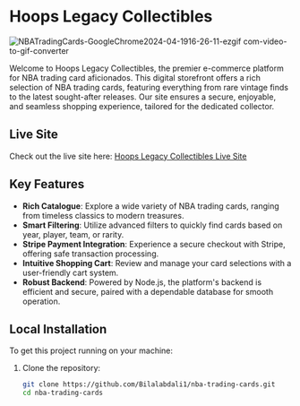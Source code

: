 # Hoops Legacy Collectibles
![NBATradingCards-GoogleChrome2024-04-1916-26-11-ezgif com-video-to-gif-converter](https://github.com/Bilalabdali1/nba-trading-cards/assets/73677648/90849f6a-0dd0-498f-b4e3-a79acb16e5ca)

Welcome to Hoops Legacy Collectibles, the premier e-commerce platform for NBA trading card aficionados. This digital storefront offers a rich selection of NBA trading cards, featuring everything from rare vintage finds to the latest sought-after releases. Our site ensures a secure, enjoyable, and seamless shopping experience, tailored for the dedicated collector.
## Live Site

Check out the live site here: [Hoops Legacy Collectibles Live Site](https://nba-trading-cards.vercel.app/)

## Key Features

- **Rich Catalogue**: Explore a wide variety of NBA trading cards, ranging from timeless classics to modern treasures.
- **Smart Filtering**: Utilize advanced filters to quickly find cards based on year, player, team, or rarity.
- **Stripe Payment Integration**: Experience a secure checkout with Stripe, offering safe transaction processing.
- **Intuitive Shopping Cart**: Review and manage your card selections with a user-friendly cart system.
- **Robust Backend**: Powered by Node.js, the platform's backend is efficient and secure, paired with a dependable database for smooth operation.

## Local Installation

To get this project running on your machine:

1. Clone the repository:
   ```bash
   git clone https://github.com/Bilalabdali1/nba-trading-cards.git
   cd nba-trading-cards
